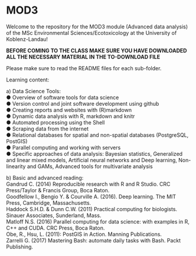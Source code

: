 # MOD3
Welcome to the repository for the MOD3 module (Advanced data analysis) of the MSc Environmental Sciences/Ecotoxicology at the University of Koblenz-Landau!

**BEFORE COMING TO THE CLASS MAKE SURE YOU HAVE DOWNLOADED ALL THE NECESSARY MATERIAL IN THE TO-DOWNLOAD FILE**

Please make sure to read the README files for each sub-folder.

Learning content:

a) Data Science Tools:<br/>
● Overview of software tools for data science<br/>
● Version control and joint software development using github<br/>
● Creating reports and websites with (R)markdown<br/>
● Dynamic data analysis with R, markdown and knitr<br/>
● Automated processing using the Shell<br/>
● Scraping data from the internet<br/>
● Relational databases for spatial and non-spatial databases (PostgreSQL, PostGIS)<br/>
● Parallel computing and working with servers<br/>
● Specific approaches of data analysis: Bayesian statistics, Generalized and linear mixed models, Artificial neural networks and Deep learning, Non-linearity and GAMs, Advanced tools for multivariate analysis<br/>

b) Basic and advanced reading:<br/>
Gandrud C. (2014) Reproducible research with R and R Studio. CRC Press/Taylor & Francis Group, Boca Raton.<br/> 
Goodfellow I., Bengio Y. & Courville A. (2016). Deep learning. The MIT Press, Cambridge, Massachusetts. <br/>
Haddock S.H.D. & Dunn C.W. (2011) Practical computing for biologists. Sinauer Associates, Sunderland, Mass. <br/>
Matloff N.S. (2016) Parallel computing for data science: with examples in R, C++ and CUDA. CRC Press, Boca Raton.<br/> 
Obe, R., Hsu, L. (2011): PostGIS in Action. Manning Publications. <br/>
Zarrelli G. (2017) Mastering Bash: automate daily tasks with Bash. Packt Publishing.<br/>
